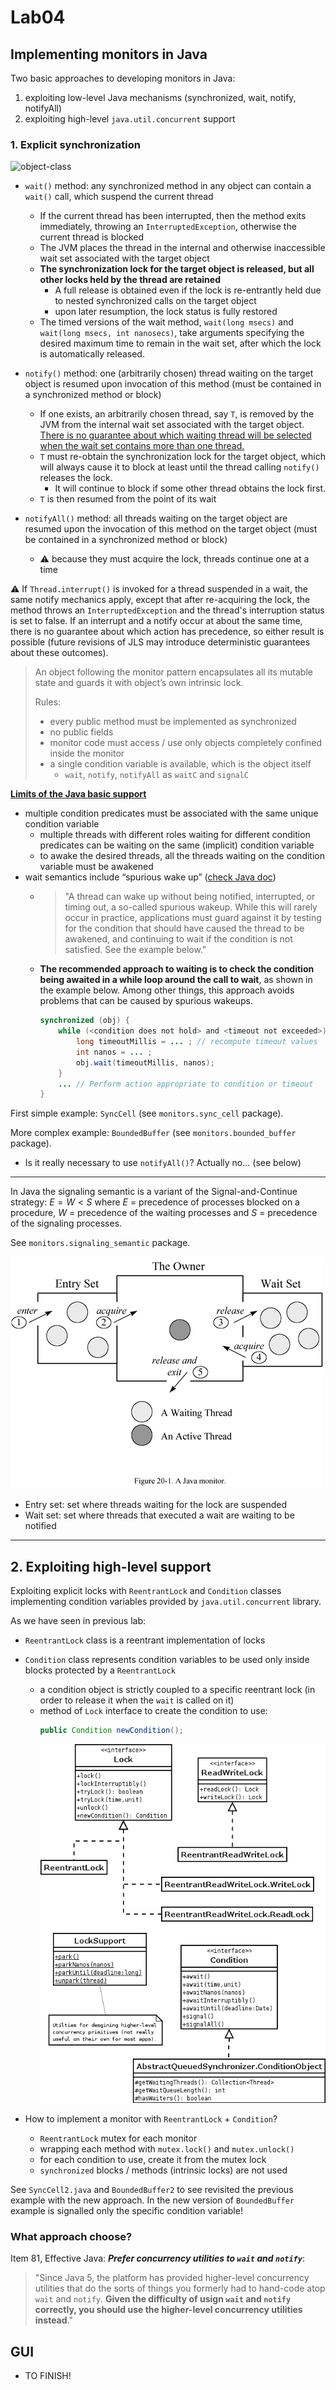 # Lab04

## Implementing monitors in Java

Two basic approaches to developing monitors in Java:

1. exploiting low-level Java mechanisms (synchronized, wait, notify, notifyAll)
2. exploiting high-level `java.util.concurrent` support

### 1. Explicit synchronization

![object-class](http://www.plantuml.com/plantuml/svg/ZLF1ZXCn3BtFLrZbG5lAVa25s4KhZeW31yxkZBSJoCH3xB0Q8VuT9vwABXnsUvdOUV5xptRlH35hcIBmwHlr-hQFAD9rxGEVMmv-TM2_DnvjTorwrKTEjDqTLv13w4V1A5khTSaRuCGS2PCZpgJtjNPzsGxlRj_xpOWotlFGQeQq5bJ-eZcaSqtwoVFxVM8D3yjsjzy_pNo8yJhvY47_YpLCn4K_XHY37C6Sd5y0EK32nDBKLVZlhZDA0kKP-E6w3yqOR3QUscmW2EX8a9crGklPEpm6ofZxSRbf3p_-fBnShl192OiGfCoKs_KDj0VcTfsS74nN7yjWFGBC6PUQcUP84oLjb1Ffo8Eu0fFaXJfA0rGZgvqSpgF-DNGyNZhT2B_YTn8eSnLZJD7iZvbmi0-gQxBAjOLL1oTdSecl1IPEGJc_aBFDyXzQC-oCufIOoMcVutpUgE-AJn2Ba0-jBpbx1zqdDoRdB4b318kC3nzDOwBX0BhCeJUXYuDE2voeAckc0Wt0kUuGvLncjR2XjfRqSWWzPSMG02UsL9LerB71wbwsrQ28izXZW_Ker8PgTsirsoC9d6HtxVhEZlPN_mC0 "object-class")

- `wait()` method: any synchronized method in any object can contain a `wait()` call, which suspend the current thread
  - If the current thread has been interrupted, then the method exits immediately, throwing an `InterruptedException`, otherwise the current thread is blocked
  - The JVM places the thread in the internal and otherwise inaccessible wait set associated with the target object
  - **The synchronization lock for the target object is released, but all other locks held by the thread are retained**
    - A full release is obtained even if the lock is re-entrantly held due to nested synchronized calls on the target object
    - upon later resumption, the lock status is fully restored
  - The timed versions of the wait method, `wait(long msecs)` and `wait(long msecs, int nanosecs)`, take arguments specifying the desired maximum time to remain in the wait set, after which the lock is automatically released.
 
- `notify()` method: one (arbitrarily chosen) thread waiting on the target object is resumed upon invocation of this method (must be contained in a synchronized method or block)
  - If one exists, an arbitrarily chosen thread, say `T`, is removed by the JVM from the internal wait set associated with the target object. <ins>There is no guarantee about which waiting thread will be selected when the wait set contains more than one thread.</ins>
  - `T` must re-obtain the synchronization lock for the target object, which will always cause it to block at least until the thread calling `notify()` releases the lock.
    - It will continue to block if some other thread obtains the lock first.
  - `T` is then resumed from the point of its wait

- `notifyAll()` method: all threads waiting on the target object are resumed upon the invocation of this method on the target object (must be contained in a synchronized method or block)
  - :warning: because they must acquire the lock, threads continue one at a time

:warning: If `Thread.interrupt()` is invoked for a thread suspended in a wait, the same notify mechanics apply, except that after re-acquiring the lock, the method throws an `InterruptedException` and the thread's interruption status is set to false.
If an interrupt and a notify occur at about the same time, there is no guarantee about which action has precedence, so either result is possible (future revisions of JLS may introduce deterministic guarantees about these outcomes).

> An object following the monitor pattern encapsulates all its mutable state and guards it with object’s own intrinsic lock.
>
> Rules:
>
> - every public method must be implemented as synchronized
> - no public fields
> - monitor code must access / use only objects completely confined inside the monitor
> - a single condition variable is available, which is the object itself
>   -  `wait`, `notify`, `notifyAll` as `waitC` and `signalC`

<ins>**Limits of the Java basic support**</ins>

- multiple condition predicates must be associated with the same unique condition variable
  - multiple threads with different roles waiting for different condition predicates can be waiting on the same (implicit) condition variable
  - to awake the desired threads, all the threads waiting on the condition variable must be awakened
- wait semantics include “spurious wake up” ([check Java doc](https://docs.oracle.com/en/java/javase/17/docs/api/java.base/java/lang/Object.html#wait(long,int)))
  - > "A thread can wake up without being notified, interrupted, or timing out, a so-called spurious wakeup. While this will rarely occur in practice, applications must guard against it by testing for the condition that should have caused the thread to be awakened, and continuing to wait if the condition is not satisfied. See the example below."
  - **The recommended approach to waiting is to check the condition being awaited in a while loop around the call to wait**, as shown in the example below. Among other things, this approach avoids problems that can be caused by spurious wakeups.
    ```java
    synchronized (obj) {
        while (<condition does not hold> and <timeout not exceeded>) {
            long timeoutMillis = ... ; // recompute timeout values
            int nanos = ... ;
            obj.wait(timeoutMillis, nanos);
        }
        ... // Perform action appropriate to condition or timeout
    }
    ```

First simple example: `SyncCell` (see `monitors.sync_cell` package).

More complex example: `BoundedBuffer` (see `monitors.bounded_buffer` package).
  - Is it really necessary to use `notifyAll()`? Actually no... (see below)
 
---

In Java the signaling semantic is a variant of the Signal-and-Continue strategy: $E = W < S$ where $E$ = precedence of processes blocked on a procedure, $W$ = precedence of the waiting processes and $S$ = precedence of the signaling processes.

See `monitors.signaling_semantic` package.

![entry + wait set in Java](../../../../../res/lab04/entry+wait-set-java.jpg)

- Entry set: set where threads waiting for the lock are suspended
- Wait set: set where threads that executed a wait are waiting to be notified

---

## 2. Exploiting high-level support

Exploiting explicit locks with `ReentrantLock` and `Condition` classes implementing condition variables provided by `java.util.concurrent` library.

As we have seen in previous lab:

- `ReentrantLock` class is a reentrant implementation of locks
- `Condition` class represents condition variables to be used only inside blocks protected by a `ReentrantLock`
  - a condition object is strictly coupled to a specific reentrant lock (in order to release it when the `wait` is called on it)
  - method of `Lock` interface to create the condition to use:
    ```java
    public Condition newCondition();
    ```
    ![lock + condition uml](../../../../../res/lab03/locks-uml.png)

- How to implement a monitor with `ReentrantLock` + `Condition`? 
  - `ReentrantLock` mutex for each monitor
  - wrapping each method with `mutex.lock()` and `mutex.unlock()`
  - for each condition to use, create it from the mutex lock
  - `synchronized` blocks / methods (intrinsic locks) are not used

See `SyncCell2.java` and `BoundedBuffer2` to see revisited the previous example with the new approach.
In the new version of `BoundedBuffer` example is signalled only the specific condition variable!

### What approach choose?

Item 81, Effective Java: ***Prefer concurrency utilities to `wait` and `notify`***:

> "Since Java 5, the platform has provided higher-level concurrency utilities that do the sorts of things you formerly had to hand-code atop `wait` and `notify`.
> **Given the difficulty of usign `wait` and `notify` correctly, you should use the higher-level concurrency utilities instead**."

## GUI
- TO FINISH!